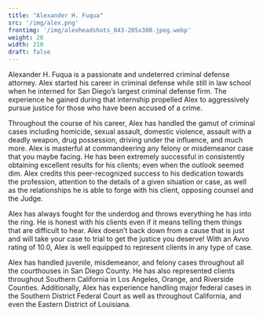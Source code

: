 ```yaml
---
title: "Alexander H. Fuqua"
src: '/img/alex.png'
frontimg: '/img/alexheadshots_043-205x300.jpeg.webp'
weight: 20
width: 210
draft: false
---
```


Alexander H. Fuqua is a passionate and undeterred criminal defense attorney.  Alex started his career in criminal defense while still in law school when he interned for San Diego’s largest criminal defense firm.  The experience he gained during that internship propelled Alex to aggressively pursue justice for those who have been accused of a crime.

Throughout the course of his career, Alex has handled the gamut of  criminal cases including homicide, sexual assault, domestic violence, assault with a deadly weapon, drug possession, driving under the influence, and much more.  Alex is masterful at commandeering any felony or misdemeanor case that you maybe facing.  He has been extremely successful in consistently obtaining excellent results for his clients; even when the outlook seemed dim.  Alex credits this peer-recognized success to his  dedication towards the profession, attention to the details of a given situation or case, as well as the relationships he is able to forge with his client, opposing counsel and the Judge.

Alex has always fought for the underdog and throws everything he has into the ring.  He is honest with his clients even if it means telling them things that are difficult to hear.   Alex doesn’t back down from a cause that is  just and will take your case to trial to get the justice you deserve!   With an Avvo rating of 10.0, Alex is well equipped to represent clients in any type of case.

Alex has handled juvenile, misdemeanor, and felony cases throughout all the courthouses in San Diego County. He has also represented clients throughout Southern California in Los Angeles, Orange, and Riverside Counties.   Additionally, Alex has experience handling major federal cases in the Southern District Federal Court as well as throughout California, and even the Eastern District of Louisiana.